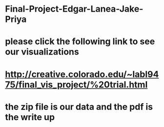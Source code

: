 # Final-Project-Edgar-Lanea-Jake-Priya

# please click the following link to see our visualizations

# http://creative.colorado.edu/~labl9475/final_vis_project/%20trial.html

# the zip file is our data and the pdf is the write up
